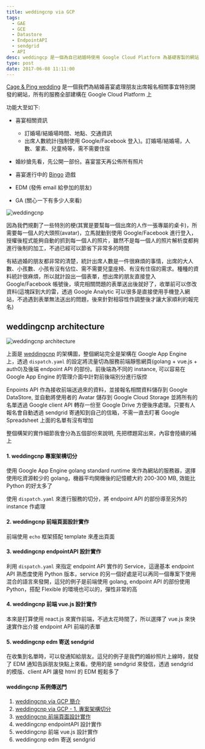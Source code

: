 ```yaml
---
title: weddingcnp via GCP
tags:
  - GAE
  - GCE
  - Datastore
  - EndpointAPI
  - sendgrid
  - API
desc: weddingcp 是一個為自已結婚時使用 Google Cloud Platform 為基礎客製的網站，用來收集報名資訊及婚紗線上展示相關事宜用
type: post
date: 2017-06-08 11:11:00
---
```


[Cage & Ping wedding](http://weddingcnp.appspot.com/) 是一個我們為結婚喜宴處理朋友出席報名相關事宜特別開發的網站，所有的服務全部建構在 Google Cloud Platform 上

功能大至如下:

- 喜宴相關資訊

  - 訂婚場/結婚場時間、地點、交通資訊
  - 出席人數統計(強制使用 Google/Facebook 登入)。訂婚場/結婚場，人數、葷素、兒童椅等，需不需要住宿

- 婚紗搶先看，先公開一部份。喜宴當天再公佈所有照片
- 喜宴進行中的 [Bingo](http://weddingcnp.appspot.com/bingo) 遊戲
- EDM (發佈 email 給參加的朋友)
- GA (關心一下有多少人來看)

<!-- more -->

![weddingcnp](/img/weddingcnp-via-gpc-0_1.png)

因為我們規劃了一些特別的梗(其實是要幫每一個出席的人作一張專屬的桌卡)，所需要每一個人的大頭照(avatar)，立馬就動到使用 Google/Facebook 進行登入，授權後程式能夠自動的抓到每一個人的照片，雖然不是每一個人的照片解析度都夠進行後制的加工，不過已經可以節省下非常多的時間

有結過婚的朋友都非常的清楚，統計出席人數是一件很麻煩的事情，出席的大人數、小孩數、小孩有沒有佔位、需不需要兒童座椅、有沒有住宿的需求。種種的資料統計很麻煩，所以就計設出一個表單，想出席的朋友直接登入 Google/Facebook 帳號後，填完相關問題的表單送出後就好了，收單前可以俢改資料(這塊踩到大的雷，透過 Google Analytic 可以很多是直接使用手機登入網站，不過遇到表單無法送出的問題，後來針對相容性作調整後才讓大家順利的報完名)

## weddingcnp architecture

![weddingcnp architecture](/img/weddingcnp-via-gpc-0_2.png)

上面是 [weddingcnp](http://weddingcnp.appspot.com/) 的架構圖，整個網站完全是架構在 Google App Engine 上，透過 `dispatch.yaml` 的設定將流量切為服務前端靜態網頁(golang + vue.js + auth0)及後端 endpoint API 的部份。前後端為不同的 instance, 可以容易在 Google App Engine 的管理介面中計對前後端別分進行版控

Enpoints API 作為接收前端送過來的資料，並接報名相關資料儲存到 Google DataStore, 並自動將使用者的 Avatar 儲存到 Google Cloud Storage 並將所有的名單透過 Google client API 轉存一份至 Google Drive 方便後序處理。只要有人報名會自動透過 sendgrid 寄通知到自己的信箱，不需一直去盯著 Google Spreadsheet 上面的名單有沒有增加


整個構架的實作細節我會分為五個部份來說明, 先把標題寫出來，內容會陸續的補上

#### 1. weddingcnp 專案架構切分

使用 Google App Engine golang standard runtime 來作為網站的服務器，選擇使用吃資源較少的 golang，機器平均開機後的記憶體大約 200-300 MB, 效能比 Python 的好太多了

使用 `dispatch.yaml` 來進行服務的切分，將 endpoint API 的部份導至另外的 instance 作處理

#### 2. weddingcnp 前端頁面設計實作

前端使用 `echo` 框架搭配 template 來產出頁面

#### 3. weddingcnp endpointAPI 設計實作

利用 `dispatch.yaml` 來指定 endpoint API 實作的 Service，這邊基本 endpoint API 熟悉度使用 Python 版本，service 的另一個好處是可以再同一個專案下使用混合的語言來發開，這兒的例子是前端使用 golang, endpoint API 的部份使用 Python，搭配 Flexible 的環境也可以的，彈性非常的高

#### 4. weddingcnp 前端 vue.js 設計實作

本來是打算使用 react.js 來實作前端，不過太花時間了，所以選擇了 vue.js 來快速實作出介接 endpoint API 前端的表單

#### 5. weddingcnp edm 寄送 sendgrid

在收集到名單時，可以發通知給朋友。這兒的例子是我們的婚紗照片上線時，就發了 EDM 通知告訴朋友快點上來看。使用的是 sendgrid 來發信，透過 sendgrid 的模版、client API 讓發 html 的 EDM 輕鬆多了

#### weddingcnp 系例傳送門

1. [weddingcnp via GCP 簡介](https://kaichu.io/2017/06/08/weddingcnp-via-gcp/)
1. [weddingcnp via GCP - 1. 專案架構切分](https://kaichu.io/2017/06/12/weddingcnp-via-gcp-1/)
1. [weddingcnp 前端頁面設計實作](https://kaichu.io/2017/06/18/weddingcnp-via-gcp-2/)
1. weddingcnp endpointAPI 設計實作
1. weddingcnp 前端 vue.js 設計實作
1. weddingcnp edm 寄送 sendgrid
